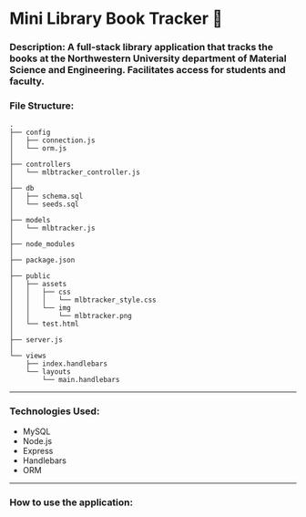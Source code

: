 # Mini Library Book Tracker :blue_book:


### Description: A full-stack library application that tracks the books at the Northwestern University department of Material Science and Engineering. Facilitates access for students and faculty.


### File Structure:

```
.
├── config
│   ├── connection.js
│   └── orm.js
│ 
├── controllers
│   └── mlbtracker_controller.js
│
├── db
│   ├── schema.sql
│   └── seeds.sql
│
├── models
│   └── mlbtracker.js
│ 
├── node_modules
│ 
├── package.json
│
├── public
│   ├── assets
│   │   ├── css
│   │   │   └── mlbtracker_style.css
│   │   └── img
│   │       └── mlbtracker.png
│   └── test.html
│
├── server.js
│
└── views
    ├── index.handlebars
    └── layouts
        └── main.handlebars
```

- - -


### Technologies Used: 
<ul>
  <li>MySQL</li>
  <li>Node.js</li>
  <li>Express</li>
  <li>Handlebars</li>
  <li>ORM</li>
  
</ul>

- - - 

### How to use the application:

